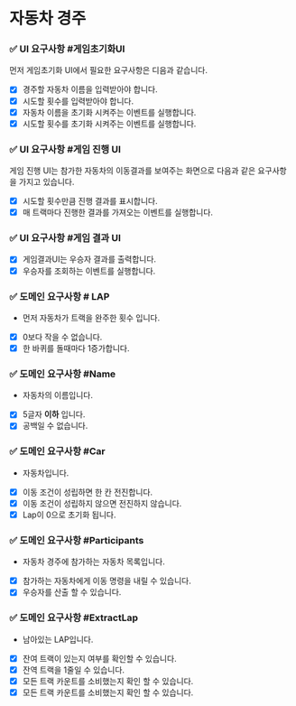 # 자동차 경주

### ✅ UI 요구사항 #게임초기화UI

먼저 게임초기화 UI에서 필요한 요구사항은 디음과 같습니다.

- [x] 경주할 자동차 이름을 입력받아야 합니다.
- [x] 시도할 횟수를 입력받아야 합니다.
- [x] 자동차 이름을 초기화 시켜주는 이벤트를 실행합니다.
- [x] 시도할 횟수를 초기화 시켜주는 이벤트를 실행합니다.

### ✅ UI 요구사항 #게임 진행 UI

게임 진행 UI는 참가한 자동차의 이동결과를 보여주는 화면으로 다음과 같은 요구사항을 가지고 있습니다.

- [x] 시도할 횟수만큼 진행 결과를 표시합니다.
- [x] 매 트랙마다 진행한 결과를 가져오는 이벤트를 실행합니다.

### ✅ UI 요구사항 #게임 결과 UI

- [x] 게임결과UI는 우승자 결과를 출력합니다.
- [x] 우승자를 조회하는 이벤트를 실행합니다.

### ✅ 도메인 요구사항 # LAP

- 먼저 자동차가 트랙을 완주한 횟수 입니다.
- [x]  0보다 작을 수 없습니다.
- [x]  한 바퀴를 돌때마다 1증가합니다.

### ✅ 도메인 요구사항 #Name

- 자동차의 이름입니다.
- [x]  5글자 **이하** 입니다.
- [x] 공백일 수 없습니다.

### ✅ 도메인 요구사항 #Car

- 자동차입니다.
- [x]  이동 조건이 성립하면 한 칸 전진합니다.
- [x]  이동 조건이 성립하지 않으면 전진하지 않습니다.
- [x] Lap이 0으로 초기화 됩니다.

### ✅ 도메인 요구사항 #Participants

- 자동차 경주에 참가하는 자동차 목록입니다.
- [x]  참가하는 자동차에게 이동 명령을 내릴 수 있습니다.
- [x]  우승자를 산출 할 수 있습니다.

### ✅ 도메인 요구사항 #ExtractLap

- 남아있는 LAP입니다.
- [x]  잔여 트랙이 있는지 여부를 확인할 수 있습니다.
- [x] 잔역 트랙을 1줄일 수 있습니다.
- [x] 모든 트랙 카운트를 소비했는지 확인 할 수 있습니다.
- [x] 모든 트랙 카운트를 소비했는지 확인 할 수 있습니다.